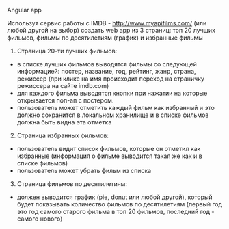 Angular app

Используя сервис работы с IMDB - http://www.myapifilms.com/ (или любой другой на выбор) создать web app из 3 страниц: топ 20 лучших фильмов, фильмы по десятилетиям (график) и избранные фильмы

1) Страница 20-ти лучших фильмов:
- в списке лучших фильмов выводятся фильмы со следующей информацией: постер, название, год, рейтинг, жанр, страна, режиссер (при клике на имя происходит переход на страничку режиссера на сайте imdb.com)
- для каждого фильма выводятся кнопки при нажатии на которые открывается поп-ап с постером.
- пользователь может отметить каждый фильм как избранный и это должно сохранится в локальном хранилище и в списке фильмов должна быть видна эта отметка

2) Страница избранных фильмов:
- пользователь видит список фильмов, которые он отметил как избранные (информация о фильме выводится такая же как и в списке фильмов)
- пользователь может убрать фильм из списка

3) Страница фильмов по десятилетиям:
- должен выводится график (pie, donut или любой другой), который будет показывать количество фильмов по десятилетиям (первый год это год самого старого фильма в топ 20 фильмов, последний год - самого нового)

